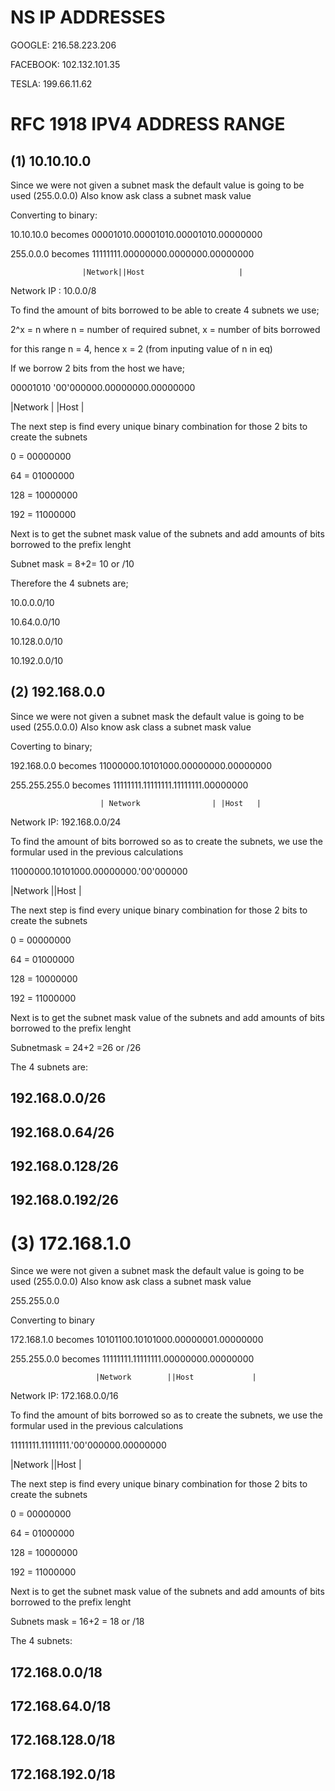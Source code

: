 # NS IP ADDRESSES 

  GOOGLE: 216.58.223.206

  FACEBOOK: 102.132.101.35

  TESLA: 199.66.11.62


# RFC 1918 IPV4 ADDRESS RANGE 

## (1) 10.10.10.0 

Since we were not given a subnet mask the default value is going to be used (255.0.0.0) Also know ask class a subnet mask value 

Converting to binary: 

10.10.10.0 becomes  00001010.00001010.00001010.00000000

255.0.0.0  becomes  11111111.00000000.0000000.00000000

                    
                    |Network||Host                     |

 Network IP : 10.0.0/8 

 To find the amount of bits borrowed to be able to create 4 subnets we use; 

 2^x = n where n = number of required subnet, x = number of bits borrowed 

 for this range n = 4, hence x = 2 (from inputing value of n in eq) 

 If we borrow 2 bits from the host we have; 

 00001010 '00'000000.00000000.00000000

 |Network    | |Host                  |

 The next step is find every unique binary combination for those 2 bits to create the subnets 

 0 = 00000000

 64 = 01000000

 128 = 10000000

 192 = 11000000

 Next is to get the subnet mask value of the subnets and add amounts of bits borrowed to the prefix lenght

 Subnet mask = 8+2= 10 or /10

 Therefore the 4 subnets are;

 10.0.0.0/10

 10.64.0.0/10

 10.128.0.0/10

 10.192.0.0/10


 ## (2) 192.168.0.0


Since we were not given a subnet mask the default value is going to be used (255.0.0.0) Also know ask class a subnet mask value 

Coverting to binary; 

192.168.0.0  becomes    11000000.10101000.00000000.00000000

255.255.255.0 becomes   11111111.11111111.11111111.00000000

                        | Network                | |Host   |

Network IP: 192.168.0.0/24

To find the amount of bits borrowed so as to create the subnets, we use the formular used in the previous calculations  

11000000.10101000.00000000.'00'000000

|Network                      ||Host |

The next step is find every unique binary combination for those 2 bits to create the subnets 

0 = 00000000

64 = 01000000

128 = 10000000

192 = 11000000

Next is to get the subnet mask value of the subnets and add amounts of bits borrowed to the prefix lenght

Subnetmask = 24+2 =26 or /26 


The 4 subnets are:

## 192.168.0.0/26

## 192.168.0.64/26

## 192.168.0.128/26

## 192.168.0.192/26


# (3) 172.168.1.0

Since we were not given a subnet mask the default value is going to be used (255.0.0.0) Also know ask class a subnet mask value 

255.255.0.0

Converting to binary 

172.168.1.0  becomes  10101100.10101000.00000001.00000000

255.255.0.0  becomes   11111111.11111111.00000000.00000000

                       |Network        ||Host             |

Network IP: 172.168.0.0/16 

To find the amount of bits borrowed so as to create the subnets, we use the formular used in the previous calculations

11111111.11111111.'00'000000.00000000

|Network             ||Host          |

The next step is find every unique binary combination for those 2 bits to create the subnets

0 = 00000000

64 = 01000000

128 = 10000000

192 = 11000000

Next is to get the subnet mask value of the subnets and add amounts of bits borrowed to the prefix lenght

Subnets mask = 16+2 = 18 or /18

The 4 subnets:

## 172.168.0.0/18

## 172.168.64.0/18

## 172.168.128.0/18

## 172.168.192.0/18
